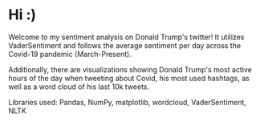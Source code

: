 # Hi :)

Welcome to my sentiment analysis on Donald Trump's twitter! It utilizes VaderSentiment and follows the average sentiment per day across the Covid-19 pandemic (March-Present).

Additionally, there are visualizations showing Donald Trump's most active hours of the day when tweeting about Covid, his most used hashtags, as well as a word cloud of his last 10k tweets. 

Libraries used: Pandas, NumPy, matplotlib, wordcloud, VaderSentiment, NLTK
